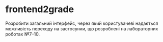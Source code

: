 # frontend2grade

Розробити загальний інтерфейс, через який користувачеві надається можливість переходу на застосунки, що розроблені на лабораторних роботах №7–10.